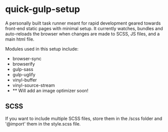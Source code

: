 # quick-gulp-setup

A personally built task runner meant for rapid development geared towards front-end static pages with minimal setup. It currently watches, bundles and auto-reloads the browser when changes are made to SCSS, JS files, and a main html file.

Modules used in this setup include:

- browser-sync
- browserify
- gulp-sass
- gulp-uglify
- vinyl-buffer
- vinyl-source-stream
- ** Will add an image optimizer soon!

## SCSS

If you want to include multiple SCSS files, store them in the /scss folder and '@import' them in the style.scss file.
